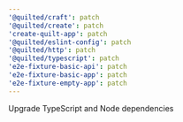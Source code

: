 ```yaml
---
'@quilted/craft': patch
'@quilted/create': patch
'create-quilt-app': patch
'@quilted/eslint-config': patch
'@quilted/http': patch
'@quilted/typescript': patch
'e2e-fixture-basic-api': patch
'e2e-fixture-basic-app': patch
'e2e-fixture-empty-app': patch
---
```


Upgrade TypeScript and Node dependencies
